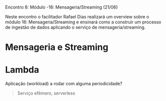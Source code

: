 Encontro 8: Módulo -16: Mensageria/Streaming (21/06)


Neste encontro o facilitador Rafael Dias realizará um overview sobre o módulo 16: Mensageria/Streaming e ensinará como a construir um processo de ingestão de dados aplicando o serviço de mensageria/streaming.

# Mensageria e Streaming

# Lambda

Aplicação (workload) a rodar com alguma periodicidade?

> Serviço efêmero, serverless




